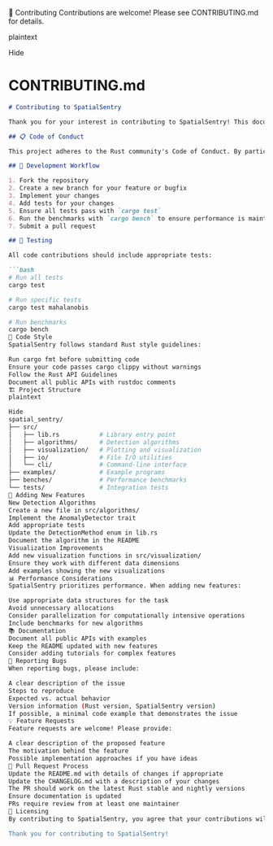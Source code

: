 🤝 Contributing
Contributions are welcome! Please see CONTRIBUTING.md for details.

plaintext

Hide

# CONTRIBUTING.md

```markdown
# Contributing to SpatialSentry

Thank you for your interest in contributing to SpatialSentry! This document provides guidelines and instructions for contributing to the project.

## 📋 Code of Conduct

This project adheres to the Rust community's Code of Conduct. By participating, you are expected to uphold this code.

## 🔄 Development Workflow

1. Fork the repository
2. Create a new branch for your feature or bugfix
3. Implement your changes
4. Add tests for your changes
5. Ensure all tests pass with `cargo test`
6. Run the benchmarks with `cargo bench` to ensure performance is maintained
7. Submit a pull request

## 🧪 Testing

All code contributions should include appropriate tests:

```bash
# Run all tests
cargo test

# Run specific tests
cargo test mahalanobis

# Run benchmarks
cargo bench
📝 Code Style
SpatialSentry follows standard Rust style guidelines:

Run cargo fmt before submitting code
Ensure your code passes cargo clippy without warnings
Follow the Rust API Guidelines
Document all public APIs with rustdoc comments
🏗️ Project Structure
plaintext

Hide
spatial_sentry/
├── src/
│   ├── lib.rs           # Library entry point
│   ├── algorithms/      # Detection algorithms
│   ├── visualization/   # Plotting and visualization
│   ├── io/              # File I/O utilities
│   └── cli/             # Command-line interface
├── examples/            # Example programs
├── benches/             # Performance benchmarks
└── tests/               # Integration tests
🚀 Adding New Features
New Detection Algorithms
Create a new file in src/algorithms/
Implement the AnomalyDetector trait
Add appropriate tests
Update the DetectionMethod enum in lib.rs
Document the algorithm in the README
Visualization Improvements
Add new visualization functions in src/visualization/
Ensure they work with different data dimensions
Add examples showing the new visualizations
📊 Performance Considerations
SpatialSentry prioritizes performance. When adding new features:

Use appropriate data structures for the task
Avoid unnecessary allocations
Consider parallelization for computationally intensive operations
Include benchmarks for new algorithms
📚 Documentation
Document all public APIs with examples
Keep the README updated with new features
Consider adding tutorials for complex features
🐛 Reporting Bugs
When reporting bugs, please include:

A clear description of the issue
Steps to reproduce
Expected vs. actual behavior
Version information (Rust version, SpatialSentry version)
If possible, a minimal code example that demonstrates the issue
💡 Feature Requests
Feature requests are welcome! Please provide:

A clear description of the proposed feature
The motivation behind the feature
Possible implementation approaches if you have ideas
🔄 Pull Request Process
Update the README.md with details of changes if appropriate
Update the CHANGELOG.md with a description of your changes
The PR should work on the latest Rust stable and nightly versions
Ensure documentation is updated
PRs require review from at least one maintainer
📄 Licensing
By contributing to SpatialSentry, you agree that your contributions will be licensed under the project's MIT License.

Thank you for contributing to SpatialSentry!
